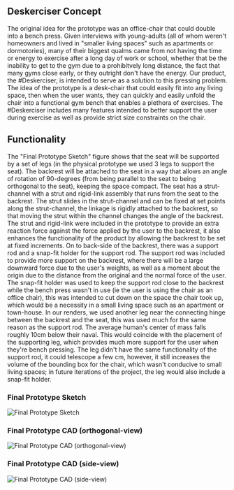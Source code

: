 ## Deskerciser Concept
The original idea for the prototype was an office-chair that could double into a bench press. Given interviews with young-adults (all of whom weren't homeowners and lived in "smaller living spaces" such as apartments or dormotories), many of their biggest qualms came from not having the time or energy to exercise after a long day of work or school, whether that be the inability to get to the gym due to a prohibitvely long distance, the fact that many gyms close early, or they outright don't have the energy. Our product, the #Deskerciser, is intended to serve as a solution to this pressing problem. The idea of the prototype is a desk-chair that could easily fit into any living space, then when the user wants, they can quickly and easily unfold the chair into a functional gym bench that enables a plethora of exercises. The #Deskerciser includes many features intended to better support the user during exercise as well as provide strict size constraints on the chair. 

## Functionality
The "Final Prototype Sketch" figure shows that the seat will be supported by a set of legs (in the physical prototype we used 3 legs to support the seat). The backrest will be attached to the seat in a way that allows an angle of rotation of 90-degrees (from being parallel to the seat to being orthogonal to the seat), keeping the space compact. The seat has a strut-channel with a strut and rigid-link assembly that runs from the seat to the backrest. The strut slides in the strut-channel and can be fixed at set points along the strut-channel, the linkage is rigidly attached to the backrest, so that moving the strut within the channel changes the angle of the backrest. The strut and rigid-link were included in the prototype to provide an extra reaction force against the force applied by the user to the backrest, it also enhances the functionality of the product by allowing the backrest to be set at fixed increments. On to back-side of the backrest, there was a support rod and a snap-fit holder for the support rod. The support rod was included to provide more support on the backrest, where there will be a large downward force due to the user's weights, as well as a moment about the origin due to the distance from the original and the normal force of the user. The snap-fit holder was used to keep the support rod close to the backrest while the bench press wasn't in use (ie the user is using the chair as an office chair), this was intended to cut down on the space the chair took up, which would be a necessity in a small living space such as an apartment or town-house. In our renders, we used another leg near the connecting hinge between the backrest and the seat, this was used much for the same reason as the support rod. The average human's center of mass falls roughly 10cm below their naval. This would coincide with the placement of the supporting leg, which provides much more support for the user when they're bench pressing. The leg didn't have the same functionality of the support rod, it could telescope a few cm, however, it still increases the volume of the bounding box for the chair, which wasn't conducive to small living spaces; in future iterations of the project, the leg would also include a snap-fit holder. 

### Final Prototype Sketch
![Final Prototype Sketch](https://github.com/user-attachments/assets/3b484c7b-578d-44ec-932c-de1e54df311d)

### Final Prototype CAD (orthogonal-view)
![Final Prototype CAD (orthogonal-view)](https://github.com/user-attachments/assets/152ef414-e898-4193-99df-e5bf9bf387de)

### Final Prototype CAD (side-view)
![Final Prototype CAD (side-view)](https://github.com/user-attachments/assets/229958c4-ffd7-4a03-8324-9619dbc20d99)

